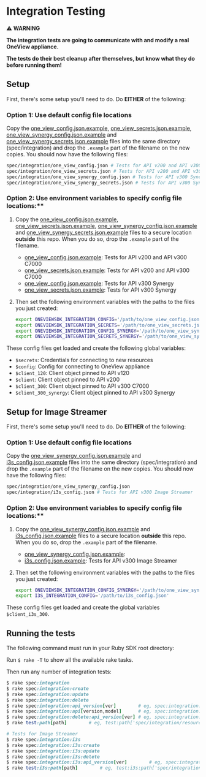 # Integration Testing
:warning: **WARNING**

**The integration tests are going to communicate with and modify a real OneView appliance.**

**The tests do their best cleanup after themselves, but know what they do before running them!**

## Setup
First, there's some setup you'll need to do. Do **EITHER** of the following:

### Option 1: Use default config file locations

  Copy the [one_view_config.json.example](one_view_config.json.example),
   [one_view_secrets.json.example](one_view_secrets.json.example), [one_view_synergy_config.json.example](one_view_synergy_config.json.example) and
   [one_view_synergy_secrets.json.example](one_view_synergy_secrets.json.example) files into the same directory (spec/integration) and drop the `.example` part of the filename on the new copies. You should now have the following files:

```bash
spec/integration/one_view_config.json # Tests for API v200 and API v300 C7000
spec/integration/one_view_secrets.json # Tests for API v200 and API v300 C7000
spec/integration/one_view_synergy_config.json # Tests for API v300 Synergy
spec/integration/one_view_synergy_secrets.json # Tests for API v300 Synergy
```

### Option 2: Use environment variables to specify config file locations:**

1. Copy the [one_view_config.json.example](one_view_config.json.example),
   [one_view_secrets.json.example](one_view_secrets.json.example), [one_view_synergy_config.json.example](one_view_synergy_config.json.example) and
   [one_view_synergy_secrets.json.example](one_view_synergy_secrets.json.example) files to a secure location
   **outside** this repo. When you do so, drop the `.example` part of the filename.

   - [one_view_config.json.example](one_view_config.json.example): Tests for API v200 and API v300 C7000
   - [one_view_secrets.json.example](one_view_secrets.json.example): Tests for API v200 and API v300 C7000
   - [one_view_config.json.example](one_view_config.json.example): Tests for API v300 Synergy
   - [one_view_secrets.json.example](one_view_secrets.json.example): Tests for API v300 Synergy

2. Then set the following environment variables with the paths to the files you just created:

   ```bash
   export ONEVIEWSDK_INTEGRATION_CONFIG='/path/to/one_view_config.json'
   export ONEVIEWSDK_INTEGRATION_SECRETS='/path/to/one_view_secrets.json'
   export ONEVIEWSDK_INTEGRATION_CONFIG_SYNERGY='/path/to/one_view_synergy_config.json'
   export ONEVIEWSDK_INTEGRATION_SECRETS_SYNERGY='/path/to/one_view_synergy_secrets.json'
   ```



These config files get loaded and create the following global variables:
 - `$secrets`: Credentials for connecting to new resources
 - `$config`: Config for connecting to OneView appliance
 - `$client_120`: Client object pinned to API v120
 - `$client`: Client object pinned to API v200
 - `$client_300`: Client object pinned to API v300 C7000
 - `$client_300_synergy`: Client object pinned to API v300 Synergy


## Setup for Image Streamer
First, there's some setup you'll need to do. Do **EITHER** of the following:

### Option 1: Use default config file locations

  Copy the [one_view_synergy_config.json.example](one_view_synergy_config.json.example) and [i3s_config.json.example](i3s_config.json.example)
   files into the same directory (spec/integration) and drop the `.example` part of the filename on the new copies.
   You should now have the following files:

```bash
spec/integration/one_view_synergy_config.json
spec/integration/i3s_config.json # Tests for API v300 Image Streamer
```

### Option 2: Use environment variables to specify config file locations:**

1. Copy the [one_view_synergy_config.json.example](one_view_synergy_config.json.example) and [i3s_config.json.example](i3s_config.json.example)
    files to a secure location **outside** this repo. When you do so, drop the `.example` part of the filename.

   - [one_view_synergy_config.json.example](one_view_synergy_config.json.example):
   - [i3s_config.json.example](i3s_config.json.example): Tests for API v300 Image Streamer

2. Then set the following environment variables with the paths to the files you just created:

   ```bash
   export ONEVIEWSDK_INTEGRATION_CONFIG_SYNERGY='/path/to/one_view_synergy_config.json'
   export I3S_INTEGRATION_CONFIG='/path/to/i3s_config.json'
   ```



These config files get loaded and create the global variables `$client_i3s_300`.

## Running the tests
The following command must run in your Ruby SDK root directory:

Run `$ rake -T` to show all the available rake tasks.

Then run any number of integration tests:

```ruby
$ rake spec:integration
$ rake spec:integration:create
$ rake spec:integration:update
$ rake spec:integration:delete
$ rake spec:integration:api_version[ver]        # eg, spec:integration:api_version[300]
$ rake spec:integration:api[version,model]      # eg, spec:integration:api_version[300,c7000]
$ rake spec:integration:delete:api_version[ver] # eg, spec:integration:delete:api_version[300]
$ rake test:path[path]        # eg, test:path['spec/integration/resource/api200/connection_template']

# Tests for Image Streamer
$ rake spec:integration:i3s
$ rake spec:integration:i3s:create
$ rake spec:integration:i3s:update
$ rake spec:integration:i3s:delete
$ rake spec:integration:i3s:api_version[ver]        # eg, spec:integration:i3s:api_version[300]
$ rake test:i3s:path[path]        # eg, test:i3s:path['spec/integration/image-streamer/api300/os_volume']
```
